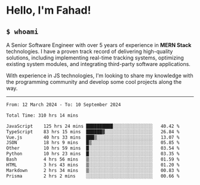 <h1>Hello, I'm Fahad!</h1>

<h2><code>$ whoami</code></h2>

A Senior Software Engineer with over 5 years of experience in **MERN Stack** technologies. I have a proven track record of delivering high-quality solutions, including implementing real-time tracking systems, optimizing existing system modules, and integrating third-party software applications.

With experience in JS technologies, I'm looking to share my knowledge with the programming community and develop some cool projects along the way.

---

<!--START_SECTION:waka-->

```txt
From: 12 March 2024 - To: 10 September 2024

Total Time: 310 hrs 14 mins

JavaScript    125 hrs 24 mins ██████████░░░░░░░░░░░░░░░   40.42 %
TypeScript    83 hrs 15 mins  ██████▓░░░░░░░░░░░░░░░░░░   26.84 %
Vue.js        40 hrs 33 mins  ███▒░░░░░░░░░░░░░░░░░░░░░   13.07 %
JSON          18 hrs 9 mins   █▒░░░░░░░░░░░░░░░░░░░░░░░   05.85 %
Other         10 hrs 59 mins  █░░░░░░░░░░░░░░░░░░░░░░░░   03.54 %
Python        10 hrs 23 mins  █░░░░░░░░░░░░░░░░░░░░░░░░   03.35 %
Bash          4 hrs 56 mins   ▒░░░░░░░░░░░░░░░░░░░░░░░░   01.59 %
HTML          3 hrs 43 mins   ▒░░░░░░░░░░░░░░░░░░░░░░░░   01.20 %
Markdown      2 hrs 34 mins   ▒░░░░░░░░░░░░░░░░░░░░░░░░   00.83 %
Prisma        2 hrs 2 mins    ░░░░░░░░░░░░░░░░░░░░░░░░░   00.66 %
```

<!--END_SECTION:waka-->

<!--
**heyFahad/heyFahad** is a ✨ _special_ ✨ repository because its `README.md` (this file) appears on your GitHub profile.

Here are some ideas to get you started:

- 🔭 I’m currently working on ...
- 🌱 I’m currently learning ...
- 👯 I’m looking to collaborate on ...
- 🤔 I’m looking for help with ...
- 💬 Ask me about ...
- 📫 How to reach me: ...
- 😄 Pronouns: ...
- ⚡ Fun fact: ...
-->
